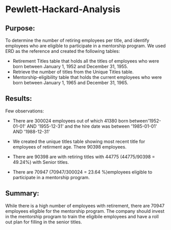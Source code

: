 # Pewlett-Hackard-Analysis
## Purpose: 
To determine the number of retiring employees per title, and identify employees who are eligible to participate in a mentorship program. We used ERD as the reference and created the following tables:
* Retirement Titles table that holds all the titles of employees who were born between January 1, 1952 and December 31, 1955. 
* Retrieve the number of titles from the Unique Titles table.
*  Mentorship-eligibility table that holds the current employees who were born between January 1, 1965 and December 31, 1965.

## Results:
Few observations:
* There are 300024 employees out of which 41380 born between'1952-01-01' AND '1955-12-31' and the hire date was between '1985-01-01' AND '1988-12-31'

* We created the unique titles table showing most recent title for employees of retirment age. There 90398 employees.

* There are 90398 are with retiring titles with 44775 (44775/90398 = 49.24%) with Senior titles.

* There are 70947 (70947/300024 = 23.64 %)employees eligible to participate in a mentorship program. 

## Summary:
While there is a high number of employees with retirement, there are 70947 employees eligible for the mentorship program.  The company should invest in the mentorship program to train the eligibile employees and have a roll out plan for filling in the senior titles. 
